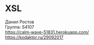 # XSL

Данил Ростов <br>
Группа: S4107 <br>
https://calm-wave-51831.herokuapp.com/ <br>
https://kodaktor.ru/29092017
